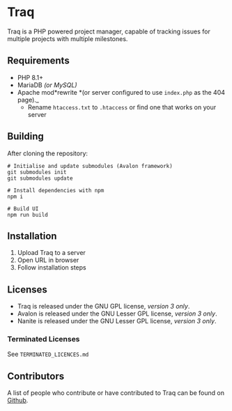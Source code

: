 # Traq

Traq is a PHP powered project manager, capable of tracking issues for multiple projects with multiple milestones.

## Requirements

- PHP 8.1+
- MariaDB _(or MySQL)_
- Apache mod*rewrite *(or server configured to use `index.php` as the 404 page).\_
  - Rename `htaccess.txt` to `.htaccess` or find one that works on your server

## Building

After cloning the repository:

```
# Initialise and update submodules (Avalon framework)
git submodules init
git submodules update

# Install dependencies with npm
npm i

# Build UI
npm run build
```

## Installation

1. Upload Traq to a server
2. Open URL in browser
3. Follow installation steps

## Licenses

- Traq is released under the GNU GPL license, _version 3 only_.
- Avalon is released under the GNU Lesser GPL license, _version 3 only_.
- Nanite is released under the GNU Lesser GPL license, _version 3 only_.

### Terminated Licenses

See `TERMINATED_LICENCES.md`

## Contributors

A list of people who contribute or have contributed to Traq can be found on [Github](https://github.com/nirix/traq/graphs/contributors).
